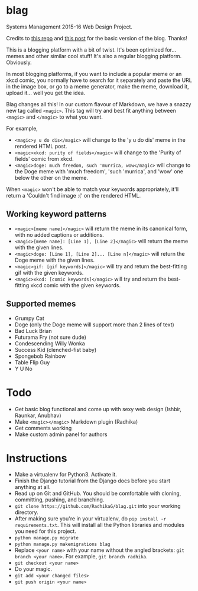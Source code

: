 # blag
Systems Management 2015-16 Web Design Project.

Credits to [this repo](https://github.com/arocks/qblog) and [this post](http://trevore.com/post/building-blog-django-17-and-python-34) for the basic version of the blog. Thanks!

This is a blogging platform with a bit of twist. It's been optimized for... memes and other similar cool stuff!
It's also a regular blogging platform. Obviously.

In most blogging platforms, if you want to include a popular meme or an xkcd comic, you normally have to search for it separately and paste the URL in the image box, or go to a meme generator, make the meme, download it, upload it... well you get the idea.

Blag changes all this! In our custom flavour of Markdown, we have a snazzy new tag called `<magic>`.
This tag will try and best fit anything between `<magic>` and `</magic>` to what you want.

For example,
* `<magic>y u do dis</magic>` will change to the 'y u do dis' meme in the rendered HTML post.
* `<magic>xkcd: purity of fields</magic>` will change to the 'Purity of fields' comic from xkcd.
* `<magic>doge: much freedom, such 'murrica, wow</magic>` will change to the Doge meme with 'much freedom', 'such 'murrica',
and 'wow' one below the other on the meme.

When `<magic>` won't be able to match your keywords appropriately, it'll return a 'Couldn't find image :(' on the rendered HTML.

## Working keyword patterns

* `<magic>[meme name]</magic>` will return the meme in its canonical form, with no added captions or additions.
* `<magic>[meme name]: [Line 1], [Line 2]</magic>` will return the meme with the given lines.
* `<magic>doge: [Line 1], [Line 2]... [Line n]</magic>` will return the Doge meme with the given lines.
* `<magic>gif: [gif keywords]</magic>` will try and return the best-fitting gif with the given keywords.
* `<magic>xkcd: [comic keywords]</magic>` will try and return the best-fitting xkcd comic with the given keywords.

## Supported memes

* Grumpy Cat
* Doge (only the Doge meme will support more than 2 lines of text)
* Bad Luck Brian
* Futurama Fry (not sure dude)
* Condescending Willy Wonka
* Success Kid (clenched-fist baby)
* Spongebob Rainbow
* Table Flip Guy
* Y U No

# Todo

* Get basic blog functional and come up with sexy web design (Ishbir, Raunkar, Anubhav)
* Make `<magic></magic>` Markdown plugin (Radhika)
* Get comments working
* Make custom admin panel for authors

# Instructions

* Make a virtualenv for Python3. Activate it.
* Finish the Django tutorial from the Django docs before you start anything at all.
* Read up on Git and GitHub. You should be comfortable with cloning, committing, pushing, and branching.
* `git clone https://github.com/RadhikaG/blag.git` into your working directory.
* After making sure you're in your virtualenv, do `pip install -r requirements.txt`. This will install all the Python libraries and modules you need for this project.
* `python manage.py migrate`
* `python manage.py makemigrations blag`
* Replace `<your name>` with your name without the angled brackets: `git branch <your name>`. For example, `git branch radhika`.
* `git checkout <your name>`
* Do your magic.
* `git add <your changed files>`
* `git push origin <your name>`
